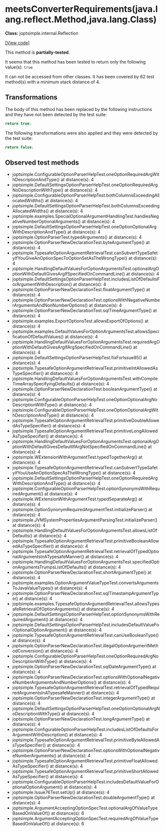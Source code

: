 # meetsConverterRequirements(java.lang.reflect.Method,java.lang.Class)

**Class:** joptsimple.internal.Reflection

[[View code]](https://github.com/jopt-simple/jopt-simple/blob/b38b70d1e7685766ab400d8b57ef9ca9c010e0bb/src/main/java//joptsimple/internal/Reflection.java#L128)

This method is **partially-tested**.

It seems that this method has been tested to return only the following value(s): `true`


It can not be accessed from other classes. 
It has been covered by 62 test method(s) with a minimum stack distance of 4.

## Transformations


The body of this method has been replaced by the following instructions and they have not been detected by the test suite:

```Java
return true;
```

The following transformations were also applied and they were detected by the test suite:

```Java
return false;
```





## Observed test methods

* joptsimple.ConfigurableOptionParserHelpTest.oneOptionRequiredArgWithDescriptionAndType() at distance(s): 4
* joptsimple.DefaultSettingsOptionParserHelpTest.oneOptionRequiredArgNoDescriptionWithType() at distance(s): 4
* joptsimple.ConfigurableOptionParserHelpTest.bothColumnsExceedingAllocatedWidths() at distance(s): 4
* joptsimple.DefaultSettingsOptionParserHelpTest.bothColumnsExceedingAllocatedWidths() at distance(s): 4
* joptsimple.examples.SpecialOptionalArgumentHandlingTest.handlesNegativeNumberOptionalArguments() at distance(s): 4
* joptsimple.DefaultSettingsOptionParserHelpTest.oneOptionOptionalArgWithDescriptionAndType() at distance(s): 4
* joptsimple.OptionParserTest.typedArguments() at distance(s): 4
* joptsimple.OptionParserNewDeclarationTest.byteArgumentType() at distance(s): 4
* joptsimple.TypesafeOptionArgumentRetrievalTest.canSubvertTypeSafetyIfYouGiveAnOptionSpecToOptionSetAsTheWrongType() at distance(s): 4
* joptsimple.HandlingDefaultValuesForOptionArgumentsTest.optionalArgOptionWithDefaultGivesArgIfSpecifiedOnCommandLine() at distance(s): 4
* joptsimple.DefaultSettingsOptionParserHelpTest.includesListOfDefaultsForArgumentWithDescription() at distance(s): 4
* joptsimple.OptionParserNewDeclarationTest.floatArgumentType() at distance(s): 4
* joptsimple.OptionParserNewDeclarationTest.optionsWithNegativeNumberArgumentsAndNonNumberOptions() at distance(s): 4
* joptsimple.OptionParserNewDeclarationTest.sqlTimeArgumentType() at distance(s): 4
* joptsimple.examples.ExportOptionsTest.allowsExportOfOptions() at distance(s): 4
* joptsimple.examples.DefaultValuesForOptionArgumentsTest.allowsSpecificationOfDefaultValues() at distance(s): 4
* joptsimple.HandlingDefaultValuesForOptionArgumentsTest.requiredArgOptionWithDefaultGivesArgIfArgSpecifiedOnCommandLine() at distance(s): 4
* joptsimple.DefaultSettingsOptionParserHelpTest.fixForIssue85() at distance(s): 4
* joptsimple.TypesafeOptionArgumentRetrievalTest.primitiveIntAllowedAsTypeSpecifier() at distance(s): 4
* joptsimple.HandlingDefaultValuesForOptionArgumentsTest.withCompileTimeArraySpecifyingDefaults() at distance(s): 4
* joptsimple.OptionParserNewDeclarationTest.booleanArgumentType() at distance(s): 4
* joptsimple.ConfigurableOptionParserHelpTest.oneOptionOptionalArgNoDescriptionWithType() at distance(s): 4
* joptsimple.ConfigurableOptionParserHelpTest.oneOptionOptionalArgWithDescriptionAndType() at distance(s): 4
* joptsimple.TypesafeOptionArgumentRetrievalTest.primitiveDoubleAllowedAsTypeSpecifier() at distance(s): 4
* joptsimple.TypesafeOptionArgumentRetrievalTest.primitiveLongAllowedAsTypeSpecifier() at distance(s): 4
* joptsimple.HandlingDefaultValuesForOptionArgumentsTest.optionalArgOptionWithDefaultGivesDefaultIfArgNotSpecifiedOnCommandLine() at distance(s): 4
* joptsimple.WExtensionWithArgumentTest.typedTogetherArg() at distance(s): 4
* joptsimple.TypesafeOptionArgumentRetrievalTest.canSubvertTypeSafetyIfYouUseAnOptionSpecAsTheWrongType() at distance(s): 4
* joptsimple.DefaultSettingsOptionParserHelpTest.oneOptionRequiredArgWithDescriptionAndType() at distance(s): 4
* joptsimple.ConfigurableOptionParserHelpTest.optionSynonymsWithRequiredArgument() at distance(s): 4
* joptsimple.WExtensionWithArgumentTest.typedSeparateArg() at distance(s): 4
* joptsimple.OptionSynonymRequiredArgumentTest.initializeParser() at distance(s): 4
* joptsimple.JVMSystemPropertiesArgumentParsingTest.initializeParser() at distance(s): 4
* joptsimple.HandlingDefaultValuesForOptionArgumentsTest.allowsListOfDefaults() at distance(s): 4
* joptsimple.TypesafeOptionArgumentRetrievalTest.primitiveBooleanAllowedAsTypeSpecifier() at distance(s): 4
* joptsimple.TypesafeOptionArgumentRetrievalTest.retrievalOfTypedOptionalArgumentsInATypesafeManner() at distance(s): 4
* joptsimple.HandlingDefaultValuesForOptionArgumentsTest.specifiedOptionArgumentsTrumpsListOfDefaults() at distance(s): 4
* joptsimple.OptionParserNewDeclarationTest.shortArgumentType() at distance(s): 4
* joptsimple.examples.OptionArgumentValueTypeTest.convertsArgumentsToJavaValueTypes() at distance(s): 4
* joptsimple.OptionParserNewDeclarationTest.sqlTimestampArgumentType() at distance(s): 4
* joptsimple.examples.TypesafeOptionArgumentRetrievalTest.allowsTypesafeRetrievalOfOptionArguments() at distance(s): 4
* joptsimple.DefaultSettingsOptionParserHelpTest.optionSynonymsWithRequiredArgument() at distance(s): 4
* joptsimple.DefaultSettingsOptionParserHelpTest.includesDefaultValueForOptionalOptionArgument() at distance(s): 4
* joptsimple.TypesafeOptionArgumentRetrievalTest.canUseBooleanType() at distance(s): 4
* joptsimple.OptionParserNewDeclarationTest.illegalOptionArgumentMethodConversion() at distance(s): 4
* joptsimple.ConfigurableOptionParserHelpTest.oneOptionRequiredArgNoDescriptionWithType() at distance(s): 4
* joptsimple.OptionParserNewDeclarationTest.sqlDateArgumentType() at distance(s): 4
* joptsimple.OptionParserNewDeclarationTest.optionsWithOptionalNegativeNumberArgumentsAndNumberOptions() at distance(s): 4
* joptsimple.TypesafeOptionArgumentRetrievalTest.retrievalOfTypedRequiredArgumentsInATypesafeManner() at distance(s): 4
* joptsimple.OptionParserNewDeclarationTest.integerArgumentType() at distance(s): 4
* joptsimple.DefaultSettingsOptionParserHelpTest.oneOptionOptionalArgNoDescriptionWithType() at distance(s): 4
* joptsimple.OptionParserNewDeclarationTest.longArgumentType() at distance(s): 4
* joptsimple.ConfigurableOptionParserHelpTest.includesListOfDefaultsForArgumentWithDescription() at distance(s): 4
* joptsimple.TypesafeOptionArgumentRetrievalTest.primitiveByteAllowedAsTypeSpecifier() at distance(s): 4
* joptsimple.OptionParserNewDeclarationTest.optionsWithOptionalNegativeNumberArguments() at distance(s): 4
* joptsimple.TypesafeOptionArgumentRetrievalTest.primitiveFloatAllowedAsTypeSpecifier() at distance(s): 4
* joptsimple.TypesafeOptionArgumentRetrievalTest.primitiveShortAllowedAsTypeSpecifier() at distance(s): 4
* joptsimple.ConfigurableOptionParserHelpTest.includesDefaultValueForOptionalOptionArgument() at distance(s): 4
* joptsimple.Issue76Test.setUp() at distance(s): 4
* joptsimple.OptionParserNewDeclarationTest.doubleArgumentType() at distance(s): 4
* joptsimple.ArgumentAcceptingOptionSpecTest.optionalArgOfValueTypeBasedOnValueOf() at distance(s): 6
* joptsimple.ArgumentAcceptingOptionSpecTest.requiredArgOfValueTypeBasedOnValueOf() at distance(s): 6

